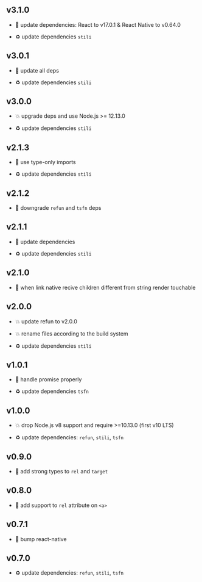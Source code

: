 ## v3.1.0

* 🌱 update dependencies: React to v17.0.1 & React Native to v0.64.0

* ♻️ update dependencies `stili`

## v3.0.1

* 🐞 update all deps

* ♻️ update dependencies `stili`

## v3.0.0

* 💥 upgrade deps and use Node.js >= 12.13.0

* ♻️ update dependencies `stili`

## v2.1.3

* 🐞 use type-only imports

* ♻️ update dependencies `stili`

## v2.1.2

* 🐞 downgrade `refun` and `tsfn` deps

## v2.1.1

* 🐞 update dependencies

* ♻️ update dependencies `stili`

## v2.1.0

* 🌱 when link native recive children different from string render touchable

## v2.0.0

* 💥 update refun to v2.0.0

* 💥 rename files according to the build system

* ♻️ update dependencies `stili`

## v1.0.1

* 🐞 handle promise properly

* ♻️ update dependencies `tsfn`

## v1.0.0

* 💥 drop Node.js v8 support and require >=10.13.0 (first v10 LTS)

* ♻️ update dependencies: `refun`, `stili`, `tsfn`

## v0.9.0

* 🌱 add strong types to `rel` and `target`

## v0.8.0

* 🌱 add support to `rel` attribute on `<a>`

## v0.7.1

* 🐞 bump react-native

## v0.7.0

* ♻️ update dependencies: `refun`, `stili`, `tsfn`

